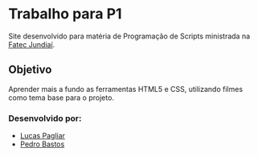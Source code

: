# Trabalho para P1
Site desenvolvido para matéria de Programação de Scripts ministrada na [Fatec Jundiaí](http://fatecjd.edu.br/portal/).

## Objetivo
Aprender mais a fundo as ferramentas HTML5 e CSS, utilizando filmes como tema base para o projeto.

### Desenvolvido por:
* [Lucas Pagliar](https://github.com/lucaspagliari)
* [Pedro Bastos](https://github.com/nadsse)
